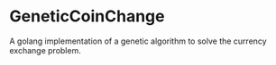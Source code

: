 # GeneticCoinChange

A golang implementation of a genetic algorithm to solve the currency exchange problem.
